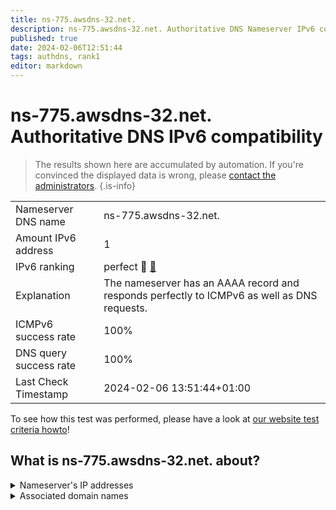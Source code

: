 ```yaml
---
title: ns-775.awsdns-32.net.
description: ns-775.awsdns-32.net. Authoritative DNS Nameserver IPv6 compatibility
published: true
date: 2024-02-06T12:51:44
tags: authdns, rank1
editor: markdown
---
```


# ns-775.awsdns-32.net. Authoritative DNS IPv6 compatibility

> The results shown here are accumulated by automation. If you're convinced the displayed data is wrong, please [contact the administrators](/howto/chat). 
{.is-info}




|   |   |
| - | - |
| Nameserver DNS name | ns-775.awsdns-32.net.
| Amount IPv6 address | 1
| IPv6 ranking | perfect :1st_place_medal: [🔗](/howto/ranking) |
| Explanation | The nameserver has an AAAA record and responds perfectly to ICMPv6 as well as DNS requests. |
| ICMPv6 success rate | 100%|
| DNS query success rate | 100% |
| Last Check Timestamp | 2024-02-06 13:51:44+01:00 |

To see how this test was performed, please have a look at [our website test criteria howto](/howto/testcriteria/authdns)!


## What is ns-775.awsdns-32.net. about?




<details>
<summary>Nameserver's IP addresses</summary>

2600:9000:5303:700::1

</details>



<details>
<summary>Associated domain names</summary>

fauna.com

</details>
